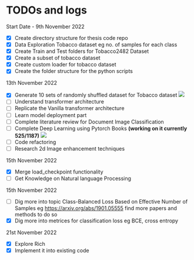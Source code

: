 # TODOs and logs 

Start Date - 9th November 2022
- [X] Create directory structure for thesis code repo
- [X] Data Exploration Tobacco dataset eg no. of samples for each class
- [X] Create Train and Test folders for Tobacco2482 Dataset
- [X] Create a subset of tobacco dataset
- [X] Create custom loader for tobacco dataset 
- [X] Create the folder structure for the python scripts

13th November 2022
- [X] Generate 10 sets of randomly shuffled dataset for Tobacco dataset ![](https://geps.dev/progress/100)
- [ ] Understand transformer architecture
- [ ] Replicate the Vanilla transformer architecture
- [ ] Learn model deployment part
- [ ] Complete literature review for Document Image Classification
- [ ] Complete Deep Learning using Pytorch Books **(working on it currently 525/1187)** ![](https://geps.dev/progress/44)
- [ ] Code refactoring
- [ ] Research 2d Image enhancement techniques

15th November 2022
- [X] Merge load_checkpoint functionality
- [ ] Get Knowledge on Natural language Processing

15th November 2022 
- [ ] Dig more into topic Class-Balanced Loss Based on Effective Number of Samples eg https://arxiv.org/abs/1901.05555 find more papers and methods to do so
- [X] Dig more into metrices for classification loss eg BCE, cross entropy

21st November 2022
- [X] Explore Rich 
- [X] Implement it into existing code
